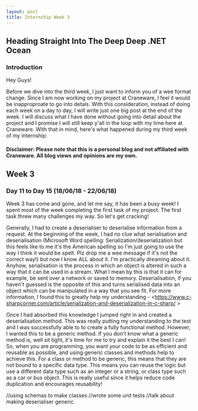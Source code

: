 ```yaml
---
layout: post
title: Internship Week 3
---
```

## Heading Straight Into The Deep Deep .NET Ocean

### Introduction 
Hey Guys!

Before we dive into the third week, I just want to inform you of a wee format change. 
Since I am now working on my project at Craneware, I feel it would be inapproproate to go into detals. With this consideration, instead of doing each week on a day to day, I will write just one big post at the end of the week. I will discuss what I have done without going into detail about the project and I promise I will still keep y'all in the loop with my time here at Craneware. With that in mind, here's what happened during my third week of my internship: 

#### Disclaimer: Please note that this is a personal blog and not affiliated with Craneware. All blog views and opinions are my own. 
## Week 3
### Day 11 to Day 15 (18/06/18 - 22/06/18)
Week 3 has come and gone, and let me say, it has been a busy week! I spent most of the week completing the first task of my project. The first task threw many challenges my way. So let's get cracking!
  
  Generally, I had to create a deserialiser to deserialise information from a request. At the beginning of the week, I had no clue what serialisation and deserialisation (Microsoft Word spelling: Serialization/deserialization but this feels like to me it's the American spelling so I'm just going to use the way I think it would be spelt. Plz drop me a wee message if it's not the correct way!) but now I know ALL about it. I'm practically dreaming about it. Anyhow, serialisation is the process in which an object is altered in such a way that it can be used in a stream. What I mean by this is that it can for example, be sent over a network or saved to memory. Deserialisation, if you haven't guessed is the opposite of this and turns serialised data into an object which can be manipulated in a way that you see fit. For more information, I found this to greatly help my understanding - <https://www.c-sharpcorner.com/article/serialization-and-deserialization-in-c-sharp/ >
  
  Once I had absorbed this knowledge I jumped right in and created a deserialisation method. This was really putting my understanding to the test and I was successfully able to to create a fully functional method. However, I wanted this to be a generic method. If you don't know what a generic method is, well sit tight, it's time for me to try and explain it the best I can! So, when you are programming, you want your code to be as efficient and reusable as possible, and using generic classes and methods help to achieve this. For a class or method to be generic, this means that they are not bound to a specific data type. This means you can reuse the logic but use a different data type such as an integer or a string, or class type such as a car or bus object. This is really useful since it helps reduce code duplication and encourages reusability! 
    
  
  //using schemas to make classes
  //wrote some unit tests 
  //talk about making deserialiser generic
